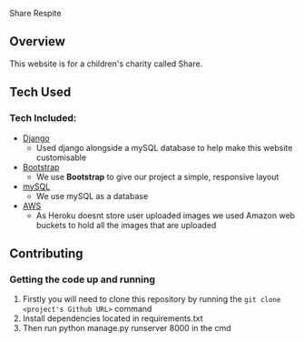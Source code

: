 Share Respite

## Overview
 This website is for a children's charity called Share.


## Tech Used
### Tech Included:
- [Django](https://www.djangoproject.com/)
    - Used django alongside a mySQL database to help make this website customisable   
- [Bootstrap](http://getbootstrap.com/)
    - We use **Bootstrap** to give our project a simple, responsive layout
- [mySQL](https://www.mysql.com/)
    - We use mySQL as a database
- [AWS](https://aws.amazon.com/)
    - As Heroku doesnt store user uploaded images we used Amazon web buckets to hold all the images that are uploaded 

## Contributing

### Getting the code up and running
1. Firstly you will need to clone this repository by running the ```git clone <project's Github URL>``` command
2. Install dependencies located in requirements.txt
3. Then run python manage.py runserver 8000 in the cmd